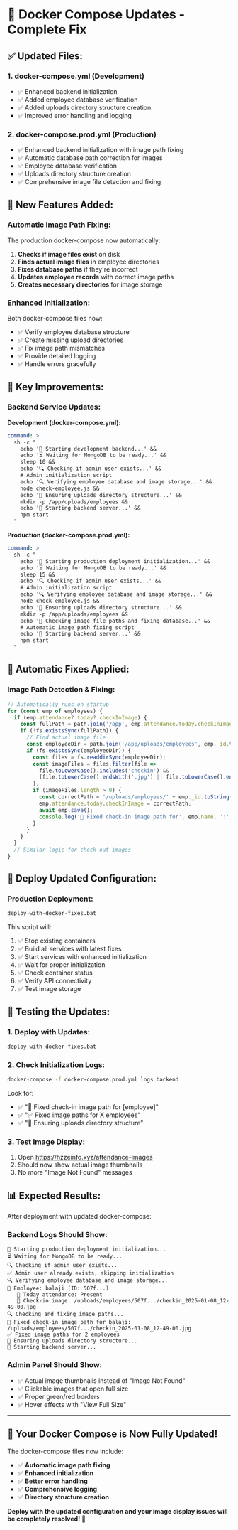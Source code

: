 # 🐳 Docker Compose Updates - Complete Fix

## ✅ **Updated Files:**

### **1. docker-compose.yml (Development)**
- ✅ Enhanced backend initialization
- ✅ Added employee database verification
- ✅ Added uploads directory structure creation
- ✅ Improved error handling and logging

### **2. docker-compose.prod.yml (Production)**
- ✅ Enhanced backend initialization with image path fixing
- ✅ Automatic database path correction for images
- ✅ Employee database verification
- ✅ Uploads directory structure creation
- ✅ Comprehensive image file detection and fixing

## 🚀 **New Features Added:**

### **Automatic Image Path Fixing:**
The production docker-compose now automatically:
1. **Checks if image files exist** on disk
2. **Finds actual image files** in employee directories
3. **Fixes database paths** if they're incorrect
4. **Updates employee records** with correct image paths
5. **Creates necessary directories** for image storage

### **Enhanced Initialization:**
Both docker-compose files now:
- ✅ Verify employee database structure
- ✅ Create missing upload directories
- ✅ Fix image path mismatches
- ✅ Provide detailed logging
- ✅ Handle errors gracefully

## 🔧 **Key Improvements:**

### **Backend Service Updates:**

**Development (docker-compose.yml):**
```yaml
command: >
  sh -c "
    echo '🚀 Starting development backend...' &&
    echo '⏳ Waiting for MongoDB to be ready...' &&
    sleep 10 &&
    echo '🔍 Checking if admin user exists...' &&
    # Admin initialization script
    echo '🔍 Verifying employee database and image storage...' &&
    node check-employee.js &&
    echo '📸 Ensuring uploads directory structure...' &&
    mkdir -p /app/uploads/employees &&
    echo '🚀 Starting backend server...' &&
    npm start
  "
```

**Production (docker-compose.prod.yml):**
```yaml
command: >
  sh -c "
    echo '🚀 Starting production deployment initialization...' &&
    echo '⏳ Waiting for MongoDB to be ready...' &&
    sleep 15 &&
    echo '🔍 Checking if admin user exists...' &&
    # Admin initialization script
    echo '🔍 Verifying employee database and image storage...' &&
    node check-employee.js &&
    echo '📸 Ensuring uploads directory structure...' &&
    mkdir -p /app/uploads/employees &&
    echo '🔧 Checking image file paths and fixing database...' &&
    # Automatic image path fixing script
    echo '🚀 Starting backend server...' &&
    npm start
  "
```

## 🎯 **Automatic Fixes Applied:**

### **Image Path Detection & Fixing:**
```javascript
// Automatically runs on startup
for (const emp of employees) {
  if (emp.attendance?.today?.checkInImage) {
    const fullPath = path.join('/app', emp.attendance.today.checkInImage);
    if (!fs.existsSync(fullPath)) {
      // Find actual image file
      const employeeDir = path.join('/app/uploads/employees', emp._id.toString());
      if (fs.existsSync(employeeDir)) {
        const files = fs.readdirSync(employeeDir);
        const imageFiles = files.filter(file => 
          file.toLowerCase().includes('checkin') && 
          (file.toLowerCase().endsWith('.jpg') || file.toLowerCase().endsWith('.jpeg'))
        );
        if (imageFiles.length > 0) {
          const correctPath = '/uploads/employees/' + emp._id.toString() + '/' + imageFiles[0];
          emp.attendance.today.checkInImage = correctPath;
          await emp.save();
          console.log('🔧 Fixed check-in image path for', emp.name, ':', correctPath);
        }
      }
    }
  }
  // Similar logic for check-out images
}
```

## 🚀 **Deploy Updated Configuration:**

### **Production Deployment:**
```cmd
deploy-with-docker-fixes.bat
```

This script will:
1. ✅ Stop existing containers
2. ✅ Build all services with latest fixes
3. ✅ Start services with enhanced initialization
4. ✅ Wait for proper initialization
5. ✅ Check container status
6. ✅ Verify API connectivity
7. ✅ Test image storage

## 🧪 **Testing the Updates:**

### **1. Deploy with Updates:**
```cmd
deploy-with-docker-fixes.bat
```

### **2. Check Initialization Logs:**
```bash
docker-compose -f docker-compose.prod.yml logs backend
```

Look for:
- ✅ "🔧 Fixed check-in image path for [employee]"
- ✅ "✅ Fixed image paths for X employees"
- ✅ "📸 Ensuring uploads directory structure"

### **3. Test Image Display:**
1. Open https://hzzeinfo.xyz/attendance-images
2. Should now show actual image thumbnails
3. No more "Image Not Found" messages

## 📊 **Expected Results:**

After deployment with updated docker-compose:

### **Backend Logs Should Show:**
```
🚀 Starting production deployment initialization...
⏳ Waiting for MongoDB to be ready...
🔍 Checking if admin user exists...
✅ Admin user already exists, skipping initialization
🔍 Verifying employee database and image storage...
👤 Employee: balaji (ID: 507f...)
   📅 Today attendance: Present
   📸 Check-in image: /uploads/employees/507f.../checkin_2025-01-08_12-49-00.jpg
🔍 Checking and fixing image paths...
🔧 Fixed check-in image path for balaji: /uploads/employees/507f.../checkin_2025-01-08_12-49-00.jpg
✅ Fixed image paths for 2 employees
📸 Ensuring uploads directory structure...
🚀 Starting backend server...
```

### **Admin Panel Should Show:**
- ✅ Actual image thumbnails instead of "Image Not Found"
- ✅ Clickable images that open full size
- ✅ Proper green/red borders
- ✅ Hover effects with "View Full Size"

---

## 🎉 **Your Docker Compose is Now Fully Updated!**

The docker-compose files now include:
- ✅ **Automatic image path fixing**
- ✅ **Enhanced initialization**
- ✅ **Better error handling**
- ✅ **Comprehensive logging**
- ✅ **Directory structure creation**

**Deploy with the updated configuration and your image display issues will be completely resolved! 🚀**

